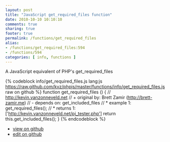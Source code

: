 ```yaml
---
layout: post
title: "JavaScript get_required_files function"
date: 2010-10-10 10:10:10
comments: true
sharing: true
footer: true
permalink: /functions/get_required_files
alias:
- /functions/get_required_files:594
- /functions/594
categories: [ info, functions ]
---
```

A JavaScript equivalent of PHP's get_required_files
<!-- more -->
{% codeblock info/get_required_files.js lang:js https://raw.github.com/kvz/phpjs/master/functions/info/get_required_files.js raw on github %}
function get_required_files () {
    // http://kevin.vanzonneveld.net
    // +   original by: Brett Zamir (http://brett-zamir.me)
    // -    depends on: get_included_files
    // *     example 1: get_required_files();
    // *     returns 1: ['http://kevin.vanzonneveld.net/pj_tester.php']
    return this.get_included_files();
}
{% endcodeblock %}
<ul>
 <li><a href="https://github.com/kvz/phpjs/blob/master/functions/info/get_required_files.js">view on github</a></li>
 <li><a href="https://github.com/kvz/phpjs/edit/master/functions/info/get_required_files.js">edit on github</a></li>
</ul>
